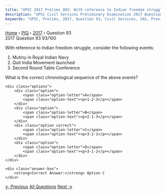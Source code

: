 ```yaml
---
title: "UPSC 2017 Prelims Q93: With reference to Indian freedom struggle, consider the foll..."
description: "UPSC Civil Services Preliminary Examination 2017 Question 93 with options and answer"
keywords: "UPSC, Prelims, 2017, Question 93, Civil Services, IAS, Previous Year Questions"
---
```


<nav class="breadcrumb">
    <a href="../../">Home</a>
    <span>›</span>
    <a href="../">PIQ</a>
    <span>›</span>
    <a href="./">2017</a>
    <span>›</span>
    <span>Question 93</span>
</nav>

<div class="question-header">
    <div class="question-meta">
        <span class="year-badge">2017</span>
        <span class="question-number">Question 93</span>
        <span class="progress">93/100</span>
    </div>
    <div class="progress-bar">
        <div class="progress-fill" style="width: 93.0%"></div>
    </div>
</div>

<div class="question-content">
    <div class="question-text">
        <p>With reference to Indian freedom struggle, consider the following events:</p>
<ol>
<li>Mutiny in Royal Indian Navy</li>
<li>Quit India Movement launched</li>
<li>Second Round Table Conference</li>
</ol>
<p>What is the correct chronological sequence of the above events?</p>
    </div>
    
    <div class="options">
        <div class="option">
            <span class="option-letter">A</span>
            <span class="option-text"><p>1-2-3</p></span>
        </div>
        <div class="option">
            <span class="option-letter">B</span>
            <span class="option-text"><p>2-1-3</p></span>
        </div>
        <div class="option correct">
            <span class="option-letter">C</span>
            <span class="option-text"><p>3-2-1</p></span>
        </div>
        <div class="option">
            <span class="option-letter">D</span>
            <span class="option-text"><p>3-1-2</p></span>
        </div>
    </div>

    <div class="answer-box">
        <strong>Correct Answer:</strong> Option C
    </div>
</div>

<div class="question-nav">
    <a href="../q092-in-india-judicial-review-implies/" class="nav-btn prev">← Previous</a>
    <a href="../" class="nav-btn center">All Questions</a>
    <a href="../q094-consider-the-following-statements-1-tax-revenue-as/" class="nav-btn next">Next →</a>
</div>
